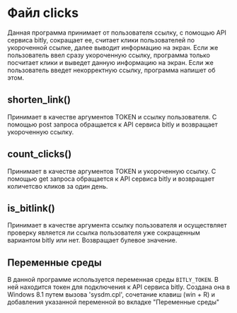# Файл clicks

Данная программа принимает от пользователя ссылку, с помощью API сервиса bitly, сокращает ее, считает клики пользователей по укороченной ссылке, 
далее выводит информацию на экран. Если же пользователь ввел сразу укороченную ссылку, программа только посчитает клики и выведет данную информацию на экран. 
Если же пользователь введет некорректную ссылку, программа напишет об этом.

## shorten_link()

Принимает в качестве аргументов TOKEN и ссылку пользователя. С помощью post запроса обращается к API сервиса bitly и возвращает укороченную ссылку.

## count_clicks()

Принимает в качестве аргументов TOKEN и укороченную ссылку. С помощью get запроса обращается к API сервиса bitly и возвращает количетсво кликов за один день.

## is_bitlink()

Принимает в качестве аргумента ссылку пользователя и осуществляет проверку является ли ссылка пользователя уже сокращенным вариантом bitly или нет. 
Возвращает булевое значение. 

## Переменные среды

В данной программе используется переменная среды `BITLY_TOKEN`. В ней находится токен для подключения к API сервиса bitly. Создана она в Windows 8.1 путем вызова 'sysdm.cpl', сочетание клавиш (win + R) и добавления указанной переменной во вкладке "Переменные среды" 
